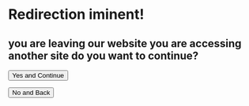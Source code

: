 <script>
    function StartRedirect() {
       // const urlParams = new URLSearchParams(window.location.search);
            var request = window.location.href.slice(window.location.href.indexOf('?') + 1);

            window.location.replace = `https://${request}`
    }
</script>

# Redirection iminent!

## you are leaving our website you are accessing another site do you want to continue?

<button onclick="StartRedirect()">Yes and Continue</button>

<button href=".">No and Back</button>
